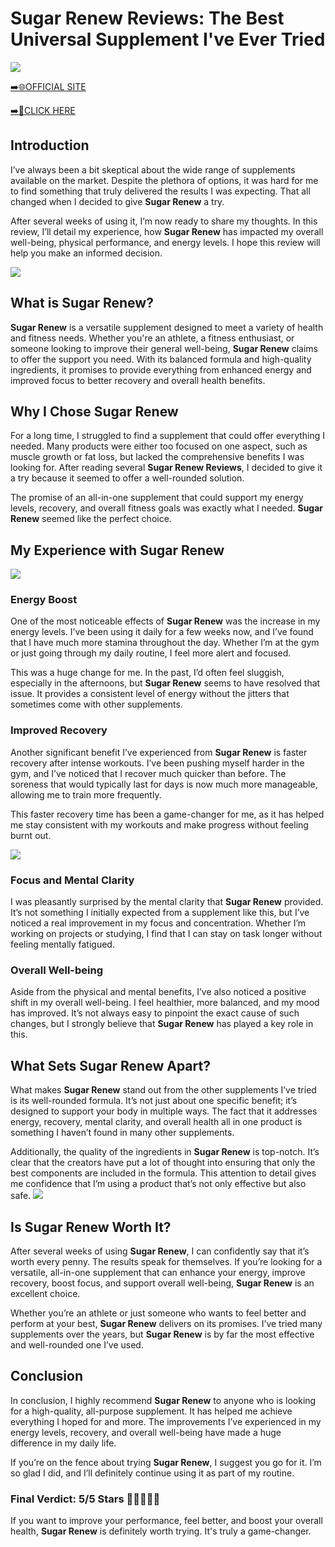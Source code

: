 # Sugar Renew Reviews: The Best Universal Supplement I've Ever Tried

[![](https://static.vecteezy.com/system/resources/thumbnails/019/896/014/small/buy-now-gradient-button-with-cart-symbol-buy-now-illustration-png.png)](https://edetoop.top/lander/sugarpreland-1/sugarrenew.html) 

[➡️🌐OFFICIAL SITE](https://edetoop.top/lander/sugarpreland-1/sugarrenew.html) 

[➡️🔗CLICK HERE](https://edetoop.top/lander/sugarpreland-1/sugarrenew.html) 


## Introduction

I’ve always been a bit skeptical about the wide range of supplements available on the market. Despite the plethora of options, it was hard for me to find something that truly delivered the results I was expecting. That all changed when I decided to give **Sugar Renew** a try.

After several weeks of using it, I’m now ready to share my thoughts. In this review, I’ll detail my experience, how **Sugar Renew** has impacted my overall well-being, physical performance, and energy levels. I hope this review will help you make an informed decision. 

[![](https://wallpapers.com/images/hd/red-order-now-button-udg4jcj4arvn8b0n-2.png)](https://edetoop.top/lander/sugarpreland-1/sugarrenew.html)  

## What is Sugar Renew?

**Sugar Renew** is a versatile supplement designed to meet a variety of health and fitness needs. Whether you're an athlete, a fitness enthusiast, or someone looking to improve their general well-being, **Sugar Renew** claims to offer the support you need. With its balanced formula and high-quality ingredients, it promises to provide everything from enhanced energy and improved focus to better recovery and overall health benefits.

## Why I Chose Sugar Renew

For a long time, I struggled to find a supplement that could offer everything I needed. Many products were either too focused on one aspect, such as muscle growth or fat loss, but lacked the comprehensive benefits I was looking for. After reading several **Sugar Renew Reviews**, I decided to give it a try because it seemed to offer a well-rounded solution.

The promise of an all-in-one supplement that could support my energy levels, recovery, and overall fitness goals was exactly what I needed. **Sugar Renew** seemed like the perfect choice.

## My Experience with Sugar Renew

[![](https://static.vecteezy.com/system/resources/thumbnails/019/896/014/small/buy-now-gradient-button-with-cart-symbol-buy-now-illustration-png.png)](https://edetoop.top/lander/sugarpreland-1/sugarrenew.html)

### Energy Boost

One of the most noticeable effects of **Sugar Renew** was the increase in my energy levels. I’ve been using it daily for a few weeks now, and I’ve found that I have much more stamina throughout the day. Whether I’m at the gym or just going through my daily routine, I feel more alert and focused.

This was a huge change for me. In the past, I’d often feel sluggish, especially in the afternoons, but **Sugar Renew** seems to have resolved that issue. It provides a consistent level of energy without the jitters that sometimes come with other supplements.

### Improved Recovery

Another significant benefit I’ve experienced from **Sugar Renew** is faster recovery after intense workouts. I’ve been pushing myself harder in the gym, and I’ve noticed that I recover much quicker than before. The soreness that would typically last for days is now much more manageable, allowing me to train more frequently.

This faster recovery time has been a game-changer for me, as it has helped me stay consistent with my workouts and make progress without feeling burnt out.

[![](https://wallpapers.com/images/hd/red-order-now-button-udg4jcj4arvn8b0n-2.png)](https://edetoop.top/lander/sugarpreland-1/sugarrenew.html)  

### Focus and Mental Clarity

I was pleasantly surprised by the mental clarity that **Sugar Renew** provided. It’s not something I initially expected from a supplement like this, but I’ve noticed a real improvement in my focus and concentration. Whether I’m working on projects or studying, I find that I can stay on task longer without feeling mentally fatigued.

### Overall Well-being

Aside from the physical and mental benefits, I’ve also noticed a positive shift in my overall well-being. I feel healthier, more balanced, and my mood has improved. It’s not always easy to pinpoint the exact cause of such changes, but I strongly believe that **Sugar Renew** has played a key role in this.

## What Sets Sugar Renew Apart?

What makes **Sugar Renew** stand out from the other supplements I’ve tried is its well-rounded formula. It’s not just about one specific benefit; it’s designed to support your body in multiple ways. The fact that it addresses energy, recovery, mental clarity, and overall health all in one product is something I haven’t found in many other supplements.

Additionally, the quality of the ingredients in **Sugar Renew** is top-notch. It’s clear that the creators have put a lot of thought into ensuring that only the best components are included in the formula. This attention to detail gives me confidence that I’m using a product that’s not only effective but also safe.
[![](https://static.vecteezy.com/system/resources/thumbnails/019/896/014/small/buy-now-gradient-button-with-cart-symbol-buy-now-illustration-png.png)](https://edetoop.top/lander/sugarpreland-1/sugarrenew.html)
## Is Sugar Renew Worth It?

After several weeks of using **Sugar Renew**, I can confidently say that it’s worth every penny. The results speak for themselves. If you’re looking for a versatile, all-in-one supplement that can enhance your energy, improve recovery, boost focus, and support overall well-being, **Sugar Renew** is an excellent choice.

Whether you’re an athlete or just someone who wants to feel better and perform at your best, **Sugar Renew** delivers on its promises. I’ve tried many supplements over the years, but **Sugar Renew** is by far the most effective and well-rounded one I’ve used.

## Conclusion

In conclusion, I highly recommend **Sugar Renew** to anyone who is looking for a high-quality, all-purpose supplement. It has helped me achieve everything I hoped for and more. The improvements I’ve experienced in my energy levels, recovery, and overall well-being have made a huge difference in my daily life.

If you’re on the fence about trying **Sugar Renew**, I suggest you go for it. I’m so glad I did, and I’ll definitely continue using it as part of my routine.

### Final Verdict: 5/5 Stars 🌟🌟🌟🌟🌟

If you want to improve your performance, feel better, and boost your overall health, **Sugar Renew** is definitely worth trying. It's truly a game-changer.
